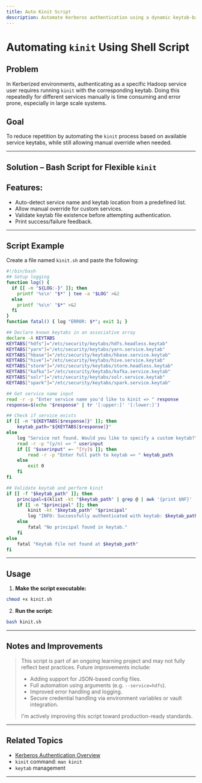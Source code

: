 ```yaml
---
title: Auto Kinit Script
description: Automate Kerberos authentication using a dynamic keytab-based shell script.
---
```


# Automating `kinit` Using Shell Script

## Problem

In Kerberized environments, authenticating as a specific Hadoop service user requires running `kinit` with the corresponding keytab. Doing this repeatedly for different services manually is time consuming and error prone, especially in large scale systems.

## Goal

To reduce repetition by automating the `kinit` process based on available service keytabs, while still allowing manual override when needed.

---

## Solution – Bash Script for Flexible `kinit`

## Features:
- Auto-detect service name and keytab location from a predefined list.
- Allow manual override for custom services.
- Validate keytab file existence before attempting authentication.
- Print success/failure feedback.

---

## Script Example

Create a file named `kinit.sh` and paste the following:

```bash
#!/bin/bash
## Setup logging
function log() {
  if [[ -n "${LOG:-}" ]]; then
    printf '%s\n' "$*" | tee -a "$LOG" >&2
  else
    printf '%s\n' "$*" >&2
  fi
}
function fatal() { log "ERROR: $*"; exit 1; }

## Declare known keytabs in an associative array
declare -A KEYTABS
KEYTABS["hdfs"]="/etc/security/keytabs/hdfs.headless.keytab"
KEYTABS["yarn"]="/etc/security/keytabs/yarn.service.keytab"
KEYTABS["hbase"]="/etc/security/keytabs/hbase.service.keytab"
KEYTABS["hive"]="/etc/security/keytabs/hive.service.keytab"
KEYTABS["storm"]="/etc/security/keytabs/storm.headless.keytab"
KEYTABS["kafka"]="/etc/security/keytabs/kafka.service.keytab"
KEYTABS["solr"]="/etc/security/keytabs/solr.service.keytab"
KEYTABS["spark"]="/etc/security/keytabs/spark.service.keytab"

## Get service name input
read -r -p "Enter service name you'd like to kinit => " response
response=$(echo "$response" | tr '[:upper:]' '[:lower:]')

## Check if service exists
if [[ -n "${KEYTABS[$response]}" ]]; then
    keytab_path="${KEYTABS[$response]}"
else
    log "Service not found. Would you like to specify a custom keytab?"
    read -r -p "(y/n) => " userinput
    if [[ "$userinput" =~ ^[Yy]$ ]]; then
        read -r -p "Enter full path to keytab => " keytab_path
    else
        exit 0
    fi
fi

## Validate keytab and perform kinit
if [[ -f "$keytab_path" ]]; then
    principal=$(klist -kt "$keytab_path" | grep @ | awk '{print $NF}' | head -n 1)
    if [[ -n "$principal" ]]; then
        kinit -kt "$keytab_path" "$principal"
        log "INFO: Successfully authenticated with keytab: $keytab_path"
    else
        fatal "No principal found in keytab."
    fi
else
    fatal "Keytab file not found at $keytab_path"
fi
````

---

## Usage

1. **Make the script executable:**

```bash
chmod +x kinit.sh
```

2. **Run the script:**

```bash
bash kinit.sh
```

---

## Notes and Improvements

> This script is part of an ongoing learning project and may not fully reflect best practices. Future improvements include:
>
> * Adding support for JSON-based config files.
> * Full automation using arguments (e.g. `--service=hdfs`).
> * Improved error handling and logging.
> * Secure credential handling via environment variables or vault integration.
>
> I'm actively improving this script toward production-ready standards.

---

## Related Topics

* [Kerberos Authentication Overview](https://web.mit.edu/kerberos/)
* `kinit` command: `man kinit`
* `keytab` management
---